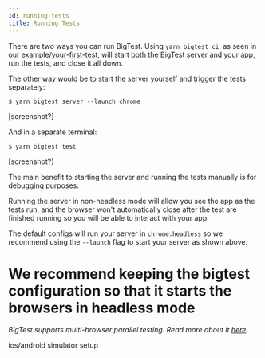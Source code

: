 ```yaml
---
id: running-tests
title: Running Tests
---
```


There are two ways you can run BigTest. Using `yarn bigtest ci`, as seen in our [example/your-first-test](/), will start both the BigTest server and your app, run the tests, and close it all down.

The other way would be to start the server yourself and trigger the tests separately:
```
$ yarn bigtest server --launch chrome
```
[screenshot?]

And in a separate terminal:
```
$ yarn bigtest test
```
[screenshot?]

The main benefit to starting the server and running the tests manually is for debugging purposes.

Running the server in non-headless mode will allow you see the app as the tests run, and the browser won't automatically close after the test are finished running so you will be able to interact with your app.

The default configs will run your server in `chrome.headless` so we recommend using the `--launch` flag to start your server as shown above.

# We recommend keeping the bigtest configuration so that it starts the browsers in headless mode

_BigTest supports multi-browser parallel testing. Read more about it [here](/)._

ios/android simulator setup
